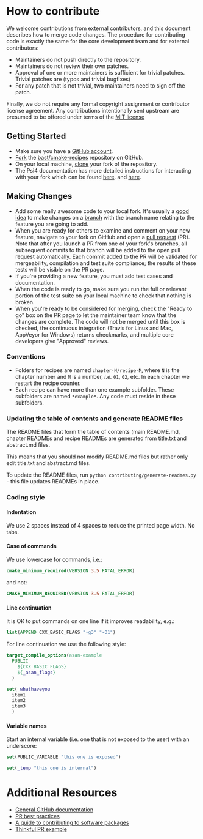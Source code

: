 # How to contribute

We welcome contributions from external contributors, and this document describes
how to merge code changes. The procedure for contributing code is exactly the
same for the core development team and for external contributors:

* Maintainers do not push directly to the repository.
* Maintainers do not review their own patches.
* Approval of one or more maintainers is sufficient for trivial patches.
  Trivial patches are (typos and trivial bugfixes)
* For any patch that is not trivial, two maintainers need to sign off the patch.

Finally, we do not require any formal copyright assignment or contributor
license agreement. Any contributions intentionally sent upstream are presumed
to be offered under terms of the [MIT license](https://tldrlegal.com/license/mit-license)

## Getting Started

* Make sure you have a [GitHub account](https://github.com/signup/free).
* [Fork](https://help.github.com/articles/fork-a-repo/) the
  [bast/cmake-recipes](https://github.com/bast/cmake-recipes) repository on GitHub.
* On your local machine,
  [clone](https://help.github.com/articles/cloning-a-repository/) your fork of
  the repository.
* The Psi4 documentation has more detailed instructions for interacting with your fork which can be found
  [here](http://psicode.org/psi4manual/master/build_obtaining.html#faq-forkpsi4public).
  and [here](http://psicode.org/psi4manual/master/build_obtaining.html#faq-githubworkflow).

## Making Changes

* Add some really awesome code to your local fork.  It's usually a [good
  idea](http://blog.jasonmeridth.com/posts/do-not-issue-pull-requests-from-your-master-branch/)
  to make changes on a
  [branch](https://help.github.com/articles/creating-and-deleting-branches-within-your-repository/)
  with the branch name relating to the feature you are going to add.
* When you are ready for others to examine and comment on your new feature,
  navigate to your fork on GitHub and open a [pull request](https://help.github.com/articles/using-pull-requests/) (PR). 
  Note that after you launch a PR from one of your fork's branches, all
  subsequent commits to that branch will be added to the open pull request
  automatically. Each commit added to the PR will be validated for mergeability,
  compilation and test suite compliance; the results of these tests will be
  visible on the PR page.
* If you're providing a new feature, you must add test cases and documentation.
* When the code is ready to go, make sure you run the full or relevant portion
  of the test suite on your local machine to check that nothing is broken.
* When you're ready to be considered for merging, check the "Ready to go"
  box on the PR page to let the maintainer team know that the changes are complete.
  The code will not be merged until this box is checked, the continuous
  integration (Travis for Linux and Mac, AppVeyor for Windows) returns checkmarks,
  and multiple core developers give "Approved" reviews.

### Conventions

- Folders for recipes are named `chapter-N/recipe-M`, where `N` is the chapter number and `M` is a number, _i.e._
  `01`, `02`, etc. In each chapter we restart the recipe counter.
- Each recipe can have more than one example subfolder. These subfolders are
  named `*example*`. Any code must reside in these subfolders.


### Updating the table of contents and generate README files

The README files that form the table of contents (main README.md, chapter READMEs and recipe READMEs
are generated from title.txt and abstract.md files.

This means that you should not modify README.md files but rather only edit title.txt and abstract.md files.

To update the README files, run `python contributing/generate-readmes.py` - this file updates READMEs in place.


### Coding style

#### Indentation

We use 2 spaces instead of 4 spaces to reduce the printed page width.
No tabs.


#### Case of commands

We use lowercase for commands, i.e.:
```cmake
cmake_minimum_required(VERSION 3.5 FATAL_ERROR)
```
and not:
```cmake
CMAKE_MINIMUM_REQUIRED(VERSION 3.5 FATAL_ERROR)
```


#### Line continuation

It is OK to put commands on one line if it improves readability, e.g.:
```cmake
list(APPEND CXX_BASIC_FLAGS "-g3" "-O1")
```

For line continuation we use the following style:
```cmake
target_compile_options(asan-example
  PUBLIC
    ${CXX_BASIC_FLAGS}
    ${_asan_flags}
  )

set(_whathaveyou
  item1
  item2
  item3
  )
```


#### Variable names

Start an internal variable (i.e. one that is not exposed to the user) with an
underscore:
```cmake
set(PUBLIC_VARIABLE "this one is exposed")

set(_temp "this one is internal")
```

# Additional Resources

* [General GitHub documentation](https://help.github.com/)
* [PR best practices](http://codeinthehole.com/writing/pull-requests-and-other-good-practices-for-teams-using-github/)
* [A guide to contributing to software packages](http://www.contribution-guide.org)
* [Thinkful PR example](http://www.thinkful.com/learn/github-pull-request-tutorial/#Time-to-Submit-Your-First-PR)
